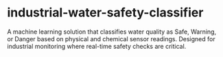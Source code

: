 # industrial-water-safety-classifier
A machine learning solution that classifies water quality as Safe, Warning, or Danger based on physical and chemical sensor readings. Designed for industrial monitoring where real-time safety checks are critical.
